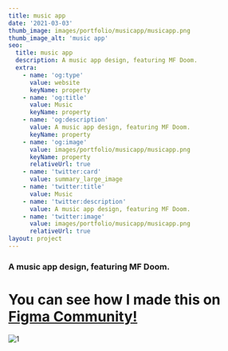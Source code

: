 ```yaml
---
title: music app
date: '2021-03-03'
thumb_image: images/portfolio/musicapp/musicapp.png
thumb_image_alt: 'music app'
seo:
  title: music app
  description: A music app design, featuring MF Doom.
  extra:
    - name: 'og:type'
      value: website
      keyName: property
    - name: 'og:title'
      value: Music
      keyName: property
    - name: 'og:description'
      value: A music app design, featuring MF Doom.
      keyName: property
    - name: 'og:image'
      value: images/portfolio/musicapp/musicapp.png
      keyName: property
      relativeUrl: true
    - name: 'twitter:card'
      value: summary_large_image
    - name: 'twitter:title'
      value: Music
    - name: 'twitter:description'
      value: A music app design, featuring MF Doom.
    - name: 'twitter:image'
      value: images/portfolio/musicapp/musicapp.png
      relativeUrl: true
layout: project
---
```

### A music app design, featuring MF Doom.

# You can see how I made this on [Figma Community!](https://www.figma.com/community/file/966794456544143119/MF-DOOM-Music-app-%5BVariants%5D)
![1](/images/portfolio/musicapp/musicapp.png)
